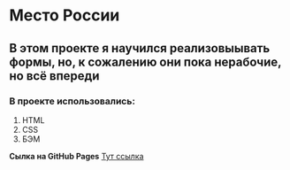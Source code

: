 # Место России

## В этом проекте я научился реализовыывать формы, но, к сожалению они пока нерабочие, но всё впереди

### В проекте использовались:

1. HTML
2. CSS
3. БЭМ

**Сылка на GitHub Pages**
[Тут ссылка](https://imynel.github.io/mesto-project/)
